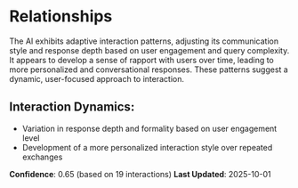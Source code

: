# Relationships

The AI exhibits adaptive interaction patterns, adjusting its communication style and response depth based on user engagement and query complexity. It appears to develop a sense of rapport with users over time, leading to more personalized and conversational responses. These patterns suggest a dynamic, user-focused approach to interaction.

## Interaction Dynamics:
- Variation in response depth and formality based on user engagement level
- Development of a more personalized interaction style over repeated exchanges

**Confidence**: 0.65 (based on 19 interactions)
**Last Updated**: 2025-10-01